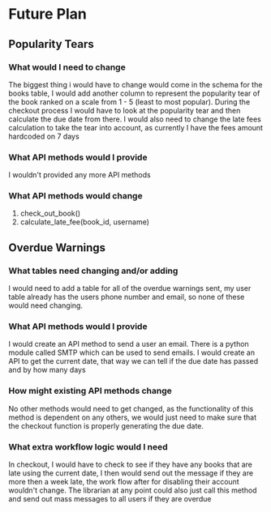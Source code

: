 # Future Plan

## Popularity Tears

### What would I need to change

The biggest thing i would have to change would come in the schema for the books table, I would add another column
to represent the popularity tear of the book ranked on a scale from 1 - 5 (least to most popular). During the checkout
process I would have to look at the popularity tear and then calculate the due date from there. I would also need to change the late fees calculation to take the tear into account, as currently I have the fees amount hardcoded on 7 days

### What API methods would I provide

I wouldn't provided any more API methods

### What API methods would change

1. check_out_book()
2. calculate_late_fee(book_id, username)

## Overdue Warnings

### What tables need changing and/or adding

I would need to add a table for all of the overdue warnings sent, my user table already has the users phone number and email, so none of these would need changing. 

### What API methods would I provide

I would create an API method to send a user an email. There is a python module called SMTP which can be used to send emails. I would create an API to get the current date, that way we can tell if the due date has passed and by how many days

### How might existing API methods change

No other methods would need to get changed, as the functionality of this method is dependent on any others, we would just need to make sure that the checkout function is properly generating the due date. 

### What extra workflow logic would I need

In checkout, I would have to check to see if they have any books that are late using the current date, I then would send out the message if they are more then a week late, the work flow after for disabling their account wouldn't change. The librarian at any point could also just call this method and send out mass messages to all users if they are overdue 